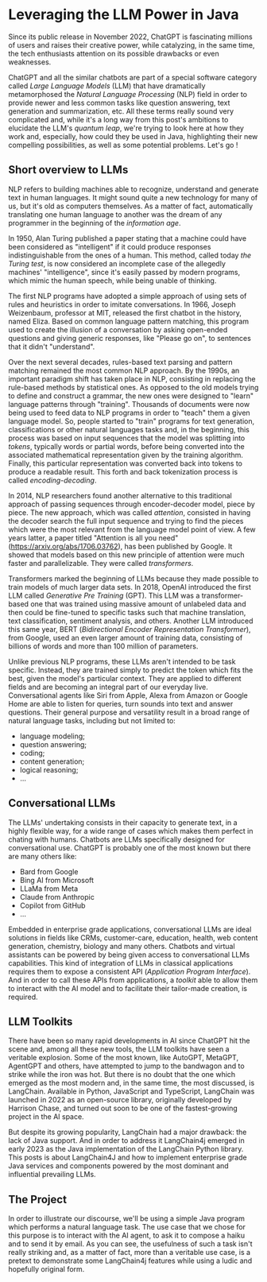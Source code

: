 # Leveraging the LLM Power in Java

Since its public release in November 2022, ChatGPT is fascinating millions of users and raises their creative power, while
catalyzing, in the same time, the tech enthusiasts attention on its possible drawbacks or even weaknesses.

ChatGPT and all the similar chatbots are part of a special software category called *Large Language Models* (LLM) that 
have dramatically metamorphosed the *Natural Language Processing* (NLP) field in order to provide newer and less common 
tasks like question answering, text generation and summarization, etc. All these terms really sound very complicated and, 
while it's a long way from this post's ambitions to elucidate the LLM's *quantum leap*, we're trying to look here at how 
they work and, especially, how could they be used in Java, highlighting their new compelling possibilities, as well as
some potential problems. Let's go !

## Short overview to LLMs

NLP refers to building machines able to recognize, understand and generate text in human languages. It might sound quite
a new technology for many of us, but it's old as computers themselves. As a matter of fact, automatically translating one
human language to another was the dream of any programmer in the beginning of the *information age*. 

In 1950, Alan Turing published a paper stating that a machine could have been considered as "intelligent" if it could 
produce responses indistinguishable from the ones of a human. This method, called today *the Turing test*, is now 
considered an incomplete case of the allegedly machines' "intelligence", since it's easily passed by modern programs, 
which mimic the human speech, while being unable of thinking.

The first NLP programs have adopted a simple approach of using sets of rules and heuristics in order to imitate conversations.
In 1966, Joseph Weizenbaum, professor at MIT, released the first chatbot in the history, named Eliza. Based on common
language pattern matching, this program used to create the illusion of a conversation by asking open-ended questions and
giving generic responses, like "Please go on", to sentences that it didn't "understand". 

Over the next several decades, rules-based text parsing and pattern matching remained the most common NLP approach. By the
1990s, an important paradigm shift has taken place in NLP, consisting in replacing the rule-based methods by statistical 
ones. As opposed to the old models trying to define and construct a grammar, the new ones were designed to "learn" language 
patterns through "training". Thousands of documents were now being used to feed data to NLP programs in order to "teach"
them a given language model. So, people started to "train" programs for text generation, classifications or other natural
languages tasks and, in the beginning, this process was based on input sequences that the model was splitting into *tokens*,
typically words or partial words, before being converted into the associated mathematical representation given by the 
training algorithm. Finally, this particular representation was converted back into tokens to produce a readable result. This
forth and back tokenization process is called *encoding-decoding*.

In 2014, NLP researchers found another alternative to this traditional approach of passing sequences through encoder-decoder
model, piece by piece. The new approach, which was called *attention*, consisted in having the decoder search the full input
sequence and trying to find the pieces which were the most relevant from the language model point of view. A few years latter,
a paper titled "Attention is all you need" (https://arxiv.org/abs/1706.03762), has been published by Google. It showed that 
models based on this new principle of attention were much faster and parallelizable. They were called *transformers*.

Transformers marked the beginning of LLMs because they made possible to train models of much larger data sets. In 2018, OpenAI
introduced the first LLM called *Generative Pre Training* (GPT). This LLM was a transformer-based one that was trained using
massive amount of unlabeled data and then could be fine-tuned to specific tasks such that machine translation, text 
classification, sentiment analysis, and others. Another LLM introduced this same year, BERT (*Bidirectional Encoder 
Representation Transformer*), from Google, used an even larger amount of training data, consisting of billions of words and 
more than 100 million of parameters.

Unlike previous NLP programs, these LLMs aren't intended to be task specific. Instead, they are trained simply to predict the
token which fits the best, given the model's particular context. They are applied to different fields and are becoming an
integral part of our everyday live. Conversational agents like Siri from Apple, Alexa from Amazon or Google Home are able to
listen for queries, turn sounds into text and answer questions. Their general purpose and versatility result in a broad range
of natural language tasks, including but not limited to:
  - language modeling;
  - question answering;
  - coding;
  - content generation;
  - logical reasoning;
  - ...

## Conversational LLMs

The LLMs' undertaking consists in their capacity to generate text, in a highly flexible way, for a wide range of cases 
which makes them perfect in chating with humans. Chatbots are LLMs specifically designed for conversational use. ChatGPT
is probably one of the most known but there are many others like:
  - Bard from Google
  - Bing AI from Microsoft
  - LLaMa from Meta
  - Claude from Anthropic
  - Copilot from GitHub
  - ...

Embedded in enterprise grade applications, conversational LLMs are ideal solutions in fields like CRMs, customer-care, 
education, health, web content generation, chemistry, biology and many others. Chatbots and virtual assistants can be powered
by being given access to conversational LLMs capabilities. This kind of integration of LLMs in classical applications
requires them to expose a consistent API (*Application Program Interface*). And in order to call these APIs from applications,
a *toolkit* able to allow them to interact with the AI model and to facilitate their tailor-made creation, is required.

## LLM Toolkits

There have been so many rapid developments in AI since ChatGPT hit the scene and, among all these new tools, the LLM 
toolkits have seen a veritable explosion. Some of the most known, like AutoGPT, MetaGPT, AgentGPT and others, have 
attempted to jump to the bandwagon and to strike while the iron was hot. But there is no doubt that the one which emerged
as the most modern and, in the same time, the most discussed, is LangChain. Available in Python, JavaScript and TypeScript,
LangChain was launched in 2022 as an open-source library, originally developed by Harrison Chase, and turned out soon to 
be one of the fastest-growing project in the AI space.

But despite its growing popularity, LangChain had a major drawback: the lack of Java support. And in order to address it 
LangChain4j emerged in early 2023 as the Java implementation of the LangChain Python library. This posts is about LangChain4J
and how to implement enterprise grade Java services and components powered by the most dominant and influential prevailing 
LLMs.

## The Project

In order to illustrate our discourse, we'll be using a simple Java program which performs a natural language task. The use
case that we chose for this purpose is to interact with the AI agent, to ask it to compose a haiku and to send it by email.
As you can see, the usefulness of such a task isn't really striking and, as a matter of fact, more than a veritable use
case, is a pretext to demonstrate some LangChain4j features while using a ludic and hopefully original form. 
